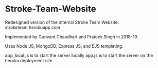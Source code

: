 # Stroke-Team-Website
Redesigned version of the internal Stroke Team Website: stroketeam.herokuapp.com

Implemented by Gunvant Chaudhari and Prateek Singh in 2018-19.

Uses Node JS, MongoDB, Express JS, and EJS templating.

app_local.js is to start the server locally
app.js is to start the server on the heroku deployment site
